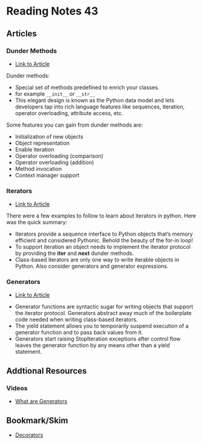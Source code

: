 # Reading Notes 43  

## Articles  

### Dunder Methods
* [Link to Article](https://dbader.org/blog/python-dunder-methods)  

Dunder methods:  
- Special set of methods predefined to enrich your classes.  
- for example `__init__` or `__str__`
- This elegant design is known as the Python data model and lets developers tap into rich language features like sequences, iteration, operator overloading, attribute access, etc.

Some features you can gain from dunder methods are:  
- Initialization of new objects  
- Object representation  
- Enable iteration  
- Operator overloading (comparison)  
- Operator overloading (addition)  
- Method invocation  
- Context manager support  

### Iterators  
* [Link to Article](https://dbader.org/blog/python-iterators)  

There were a few examples to follow to learn about iterators in python. Here was the quick summary:  
- Iterators provide a sequence interface to Python objects that’s memory efficient and considered Pythonic. Behold the beauty of the for-in loop!  
- To support iteration an object needs to implement the iterator protocol by providing the __iter__ and __next__ dunder methods.   
- Class-based iterators are only one way to write iterable objects in Python. Also consider generators and generator expressions.  


### Generators  
* [Link to Article](https://dbader.org/blog/python-generators)  
- Generator functions are syntactic sugar for writing objects that support the iterator protocol. Generators abstract away much of the boilerplate code needed when writing class-based iterators.  
- The yield statement allows you to temporarily suspend execution of a generator function and to pass back values from it.  
- Generators start raising StopIteration exceptions after control flow leaves the generator function by any means other than a yield statement.

## Addtional Resources  

### Videos 
* [What are Generators](https://realpython.com/lessons/what-are-python-generators/)  

## Bookmark/Skim  
* [Decorators](https://realpython.com/primer-on-python-decorators/)  